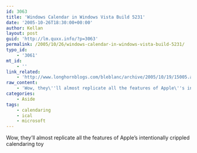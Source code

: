 ```yaml
---
id: 3063
title: 'Windows Calendar in Windows Vista Build 5231'
date: '2005-10-26T18:30:00+00:00'
author: Kellan
layout: post
guid: 'http://lm.quxx.info/?p=3063'
permalink: /2005/10/26/windows-calendar-in-windows-vista-build-5231/
typo_id:
    - '3061'
mt_id:
    - ''
link_related:
    - 'http://www.longhornblogs.com/bleblanc/archive/2005/10/19/15005.aspx'
raw_content:
    - 'Wow, they\''ll almost replicate all the features of Apple\''s intentionally crippled calendaring toy'
categories:
    - Aside
tags:
    - calendaring
    - ical
    - microsoft
---
```


Wow, they’ll almost replicate all the features of Apple’s intentionally crippled calendaring toy